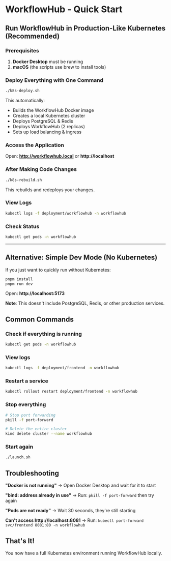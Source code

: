 # WorkflowHub - Quick Start

## Run WorkflowHub in Production-Like Kubernetes (Recommended)

### Prerequisites
1. **Docker Desktop** must be running
2. **macOS** (the scripts use brew to install tools)

### Deploy Everything with One Command
```bash
./k8s-deploy.sh
```

This automatically:
- Builds the WorkflowHub Docker image
- Creates a local Kubernetes cluster
- Deploys PostgreSQL & Redis
- Deploys WorkflowHub (2 replicas)
- Sets up load balancing & ingress

### Access the Application
Open: **http://workflowhub.local** or **http://localhost**

### After Making Code Changes
```bash
./k8s-rebuild.sh
```
This rebuilds and redeploys your changes.

### View Logs
```bash
kubectl logs -f deployment/workflowhub -n workflowhub
```

### Check Status
```bash
kubectl get pods -n workflowhub
```

---

## Alternative: Simple Dev Mode (No Kubernetes)

If you just want to quickly run without Kubernetes:
```bash
pnpm install
pnpm run dev
```
Open: **http://localhost:5173**

**Note**: This doesn't include PostgreSQL, Redis, or other production services.

## Common Commands

### Check if everything is running
```bash
kubectl get pods -n workflowhub
```

### View logs
```bash
kubectl logs -f deployment/frontend -n workflowhub
```

### Restart a service
```bash
kubectl rollout restart deployment/frontend -n workflowhub
```

### Stop everything
```bash
# Stop port forwarding
pkill -f port-forward

# Delete the entire cluster
kind delete cluster --name workflowhub
```

### Start again
```bash
./launch.sh
```

## Troubleshooting

**"Docker is not running"**
→ Open Docker Desktop and wait for it to start

**"bind: address already in use"**
→ Run: `pkill -f port-forward` then try again

**"Pods are not ready"**
→ Wait 30 seconds, they're still starting

**Can't access http://localhost:8081**
→ Run: `kubectl port-forward svc/frontend 8081:80 -n workflowhub`

## That's It!
You now have a full Kubernetes environment running WorkflowHub locally.